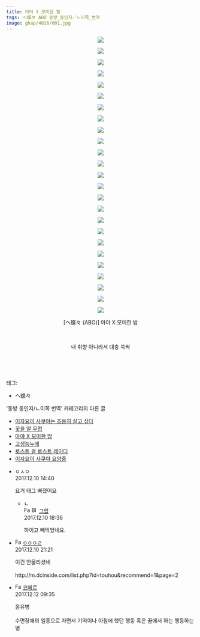 ```yaml
---
title: 아야 X 모미한 밤
tags: ヘ蝶々 ABO 동방_동인지／ㄴ이쪽_번역
image: ghap/4026/001.jpg
---
```

<div class="article">
<p style="text-align: center; clear: none; float: none;"><img src="{{ site.nasurl }}/ghap/4026/001.jpg"/></p>
<p style="text-align: center; clear: none; float: none;"><img src="{{ site.nasurl }}/ghap/4026/002.jpg"/></p>
<p style="text-align: center; clear: none; float: none;"><img src="{{ site.nasurl }}/ghap/4026/003.jpg"/></p>
<p style="text-align: center; clear: none; float: none;"><img src="{{ site.nasurl }}/ghap/4026/004.jpg"/></p>
<p style="text-align: center; clear: none; float: none;"><img src="{{ site.nasurl }}/ghap/4026/005.jpg"/></p>
<p style="text-align: center; clear: none; float: none;"><img src="{{ site.nasurl }}/ghap/4026/006.jpg"/></p>
<p style="text-align: center; clear: none; float: none;"><img src="{{ site.nasurl }}/ghap/4026/007.jpg"/></p>
<p style="text-align: center; clear: none; float: none;"><img src="{{ site.nasurl }}/ghap/4026/008.jpg"/></p>
<p style="text-align: center; clear: none; float: none;"><img src="{{ site.nasurl }}/ghap/4026/009.jpg"/></p>
<p style="text-align: center; clear: none; float: none;"><img src="{{ site.nasurl }}/ghap/4026/010.jpg"/></p>
<p style="text-align: center; clear: none; float: none;"><img src="{{ site.nasurl }}/ghap/4026/011.jpg"/></p>
<p style="text-align: center; clear: none; float: none;"><img src="{{ site.nasurl }}/ghap/4026/012.jpg"/></p>
<p style="text-align: center; clear: none; float: none;"><img src="{{ site.nasurl }}/ghap/4026/013.jpg"/></p>
<p style="text-align: center; clear: none; float: none;"><img src="{{ site.nasurl }}/ghap/4026/014.jpg"/></p>
<p style="text-align: center; clear: none; float: none;"><img src="{{ site.nasurl }}/ghap/4026/015.jpg"/></p>
<p style="text-align: center; clear: none; float: none;"><img src="{{ site.nasurl }}/ghap/4026/016.jpg"/></p>
<p style="text-align: center; clear: none; float: none;"><img src="{{ site.nasurl }}/ghap/4026/017.jpg"/></p>
<p style="text-align: center; clear: none; float: none;"><img src="{{ site.nasurl }}/ghap/4026/018.jpg"/></p>
<p style="text-align: center; clear: none; float: none;"><img src="{{ site.nasurl }}/ghap/4026/019.jpg"/></p>
<p style="text-align: center; clear: none; float: none;"><img src="{{ site.nasurl }}/ghap/4026/020.jpg"/></p>
<p style="text-align: center; clear: none; float: none;"><img src="{{ site.nasurl }}/ghap/4026/021.jpg"/></p>
<p style="text-align: center; clear: none; float: none;"><img src="{{ site.nasurl }}/ghap/4026/022.jpg"/></p>
<p style="text-align: center; clear: none; float: none;"><img src="{{ site.nasurl }}/ghap/4026/023.jpg"/></p>
<p style="text-align: center; clear: none; float: none;"><img src="{{ site.nasurl }}/ghap/4026/024.jpg"/></p>
<p style="text-align: center; clear: none; float: none;"><img src="{{ site.nasurl }}/ghap/4026/025.jpg"/></p>
<p style="text-align: center; clear: none; float: none;">[ヘ蝶々 (ABO)] 아야 X 모미한 밤</p>
<p style="text-align: center; clear: none; float: none;"><br/></p>
<p style="text-align: center; clear: none; float: none;">내 취향 아니라서 대충 쓱싹</p>
<p style="text-align: center; clear: none; float: none;"><br/></p>
<p><br/></p>
</div><div class="tagTrail">
<p>태그: </p>
<ul>
<li>ヘ蝶々</li>
</ul>
</div><div class="another">
<p>'동방 동인지/ㄴ이쪽 번역' 카테고리의 다른 글</p>
<ul>
<li><a href="/2017-12-19-ghap_4055">이자요이 사쿠야는 조용히 살고 싶다</a></li>
<li><a href="/2017-12-14-ghap_4032">꽃을 알 무렵</a></li>
<li><a href="/2017-12-10-ghap_4026">아야 X 모미한 밤</a></li>
<li><a href="/2017-11-27-ghap_3998">고성능누에</a></li>
<li><a href="/2017-11-24-ghap_3958">로스트 걸 로스트 레이디</a></li>
<li><a href="/2017-11-18-ghap_3951">이자요이 사쿠야 요양중</a></li>
</ul>
</div><div class="cb_module cb_fluid">
<div class="cb_wrt cb_profile">
<div class="comment">
<ul>
<li class="cb_thumb_off" id="comment15148951">
<div class="cb_comment_area">
<div class="cb_info_area">
<div class="cb_section">
<span class="cb_nick_name">ㅇㅅㅇ</span>
</div>
<div class="cb_section">
<span class="cb_date">2017.12.10 14:40 </span>
</div>
</div>
<div class="cb_dsc_comment">
<p class="cb_dsc">
											요거 태그 빠졌어요
										</p>
</div>
<ul>
<li class="cb_thumb_off" id="comment15149055">
<span class="cb_bu_subnode">ㄴ</span>
<div class="cb_comment_area">
<div class="cb_info_area">
<div class="cb_section">
<span class="cb_nick_name"><img alt="Favicon of https://ghaptouhou.tistory.com" height="16" onerror="this.onerror=null;this.parentNode.removeChild(this)" src="https://ghaptouhou.tistory.com/favicon.ico" width="16"/> <img alt="BlogIcon" height="16" onerror="this.parentNode.removeChild(this)" src="https://ghaptouhou.tistory.com/index.gif" width="16"/> <a href="https://ghaptouhou.tistory.com" onclick="return openLinkInNewWindow(this)"> 그압</a><span class="tistoryProfileLayerTrigger" onclick='TistoryProfile.show(event, this, {"title":"\uc800\uae30 \uc774\uac70 \ub098\uc911\uc5d0 \uc218\uc815 \uac00\ub2a5\ud558\ub098\uc694","url":"https:\/\/ghap.tistory.com","nickname":"\uadf8\uc555","items":[]}); return false;'></span></span>
</div>
<div class="cb_section">
<span class="cb_date">2017.12.10 18:36 </span>
</div>
</div>
<div class="cb_dsc_comment">
<p class="cb_dsc">
																하이고 빼먹었네요.
															</p>
</div>
</div>
</li>
</ul>
</div></li>
<li class="cb_thumb_off" id="comment15149157">
<div class="cb_comment_area">
<div class="cb_info_area">
<div class="cb_section">
<span class="cb_nick_name"><img alt="Favicon of http://naver.com" height="16" onerror="this.onerror=null;this.parentNode.removeChild(this)" src="http://naver.com/favicon.ico" width="16"/> <a href="http://naver.com" onclick="return openLinkInNewWindow(this)">ㅇㅇㅇㄹ</a></span>
</div>
<div class="cb_section">
<span class="cb_date">2017.12.10 21:21 </span>
</div>
</div>
<div class="cb_dsc_comment">
<p class="cb_dsc">
											이건 안올리셨네<br/>
<br/>
http://m.dcinside.com/list.php?id=touhou&amp;recommend=1&amp;page=2
										</p>
</div>
</div></li>
<li class="cb_thumb_off" id="comment15150284">
<div class="cb_comment_area">
<div class="cb_info_area">
<div class="cb_section">
<span class="cb_nick_name"><img alt="Favicon of http://blog.naver.com/berpo77/221141309481" height="16" onerror="this.onerror=null;this.parentNode.removeChild(this)" src="http://blog.naver.com/favicon.ico" width="16"/> <a href="http://blog.naver.com/berpo77/221141309481" onclick="return openLinkInNewWindow(this)">코페르</a></span>
</div>
<div class="cb_section">
<span class="cb_date">2017.12.12 09:35 </span>
</div>
</div>
<div class="cb_dsc_comment">
<p class="cb_dsc">
											몽유병 <br/>
<br/>
수면장애의 일종으로 자면서 기억이나 아침에 했던 행동 혹은 꿈에서 하는 행동하는 병
										</p>
</div>
</div></li>
</ul>
</div>
</div><!-- commentList close -->
</div>